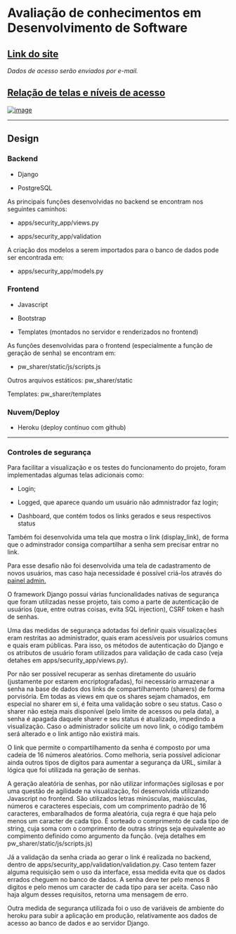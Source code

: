 # Avaliação de conhecimentos em Desenvolvimento de Software

## **[Link do site](https://pw-sharer.herokuapp.com/)**

_Dados de acesso serão enviados por e-mail._

## **[Relação de telas e níveis de acesso](https://www.figma.com/file/rxNalBQMyWsl9Fi8KpyeDb/Gerenciador-de-Senhas?node-id=0%3A1)**

[![image](https://user-images.githubusercontent.com/38813574/170804071-d05cfebb-8a31-4f84-ab8d-e4606f958609.png)](https://www.figma.com/file/rxNalBQMyWsl9Fi8KpyeDb/Gerenciador-de-Senhas?node-id=0%3A1)

---

## Design

### Backend

- Django

- PostgreSQL

As principais funções desenvolvidas no backend se encontram nos seguintes caminhos:

- apps/security_app/views.py

- apps/security_app/validation

A criação dos modelos a serem importados para o banco de dados pode ser encontrada em:

- apps/security_app/models.py

### Frontend

- Javascript

- Bootstrap

- Templates (montados no servidor e renderizados no frontend)

As funções desenvolvidas para o frontend (especialmente a função de geração de senha) se encontram em:

- pw_sharer/static/js/scripts.js

Outros arquivos estáticos: pw_sharer/static

Templates: pw_sharer/templates

### Nuvem/Deploy

- Heroku (deploy contínuo com github)

---

### Controles de segurança

Para facilitar a visualização e os testes do funcionamento do projeto, foram implementadas algumas telas adicionais como:

- Login;

- Logged, que aparece quando um usuário não admnistrador faz login;

- Dashboard, que contém todos os links gerados e seus respectivos status

Também foi desenvolvida uma tela que mostra o link (display_link), de forma que o adminstrador consiga compartilhar a senha sem precisar entrar no link.

Para esse desafio não foi desenvolvida uma tela de cadastramento de novos usuários, mas caso haja necessidade é possível criá-los através do [painel admin.](https://pw-sharer.herokuapp.com/admin)

O framework Django possui várias funcionalidades nativas de segurança que foram utilizadas nesse projeto, tais como a parte de autenticação de usuários (que, entre outras coisas, evita SQL injection), CSRF token e hash de senhas.

Uma das medidas de segurança adotadas foi definir quais visualizações eram restritas ao administrador,  quais eram acessíveis por usuários comuns e quais eram públicas. Para isso, os métodos de autenticação do Django e os atributos de usuário foram utilizados para validação de cada caso (veja detahes em apps/security_app/views.py).

Por não ser possível recuperar as senhas diretamente do usuário (justamente por estarem encriptografadas), foi necessário armazenar a senha na base de dados dos links de compartilhamento (sharers) de forma porvisória. Em todas as views em que os shares sejam chamados, em especial no sharer em si, é feita uma validação sobre o seu status. Caso o sharer não esteja mais disponível (pelo limite de acessos ou pela data), a senha é apagada daquele sharer e seu status é atualizado, impedindo a visualização. Caso o administrador solicite um novo link, o código também será alterado e o link antigo não existirá mais.

O link que permite o compartilhamento da senha é composto por uma cadeia de 16 números aleatórios. Como melhoria, seria possível adicionar ainda outros tipos de digitos para aumentar a segurança da URL, similar à lógica que foi utilizada na geração de senhas.

A geração aleatória de senhas, por não utilizar informações sigilosas e por uma questão de agilidade na visualização, foi desenvolvida utilizando Javascript no frontend. São utilizados letras minúsculas, maiúsculas, números e caracteres especiais, com um comprimento padrão de 16 caracteres, embaralhados de forma aleatória, cuja regra é que haja pelo menos um caracter de cada tipo. É sorteado o comprimento de cada tipo de string, cuja soma com o comprimento de outras strings seja equivalente ao compimento definido como argumento da função. (veja detalhes em pw_sharer/static/js/scripts.js)

Já a validação da senha criada ao gerar o link é realizada no backend, dentro de apps/security_app/validation/validation.py. Caso tentem fazer alguma requisição sem o uso da interface, essa medida evita que os dados errados cheguem no banco de dados. A senha deve ter pelo menos 8 digitos e pelo menos um caracter de cada tipo para ser aceita. Caso não haja algum desses requisitos, retorna uma mensagem de erro.

Outra medida de segurança utilizada foi o uso de variáveis de ambiente do heroku para subir a aplicação em produção, relativamente aos dados de acesso ao banco de dados e ao servidor Django.
